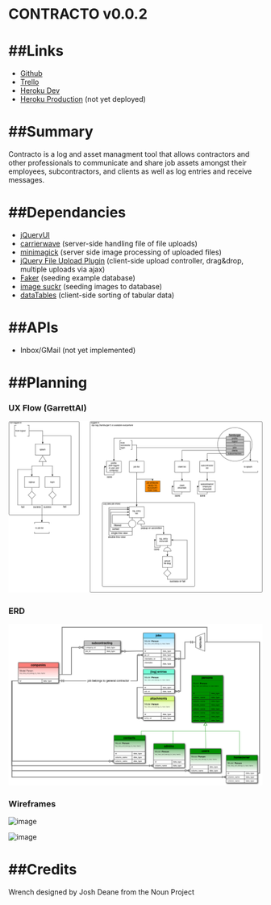 CONTRACTO v0.0.2
=========

##Links
===
* [Github](https://github.com/johntrandall/contracto)
* [Trello](https://trello.com/b/xqzJDFU1/contracto)
* [Heroku Dev](http://contraco-dev.herokuapp.com/)
* [Heroku Production](http://contraco.herokuapp.com/) (not yet deployed)


##Summary
===

Contracto is a log and asset managment tool that allows contractors and other professionals to communicate and share job assets amongst their employees, subcontractors, and clients as well as log entries and receive messages.

##Dependancies
===

* [jQueryUI](http://jqueryui.com/)
* [carrierwave](https://github.com/carrierwaveuploader/carrierwave) (server-side handling file of file uploads)
* [minimagick](https://github.com/minimagick/minimagick) (server side image processing of uploaded files)
* [jQuery File Upload Plugin](https://github.com/blueimp/jQuery-File-Upload) (client-side upload controller, drag&drop, multiple uploads via ajax)
* [Faker](https://github.com/stympy/faker) (seeding example database)
* [image suckr](https://github.com/maurimiranda/image_suckr) (seeding images to database)
* [dataTables](http://www.datatables.net/) (client-side sorting of tabular data)


##APIs
===
* Inbox/GMail (not yet implemented)

##Planning
===
### UX Flow (GarrettAI)
![image](/admin/14-07-09_garrett_AI.png)

### ERD
![image](/admin/14-07-10_UML_and_ERDb.png)

### Wireframes
![image](https://raw.githubusercontent.com/johntrandall/contracto/dev/admin/aw_working_folder/entry_form_v1.png)

![image](https://raw.githubusercontent.com/johntrandall/contracto/dev/admin/aw_working_folder/contracto_v1.png)





##Credits
===

Wrench designed by Josh Deane from the Noun Project





